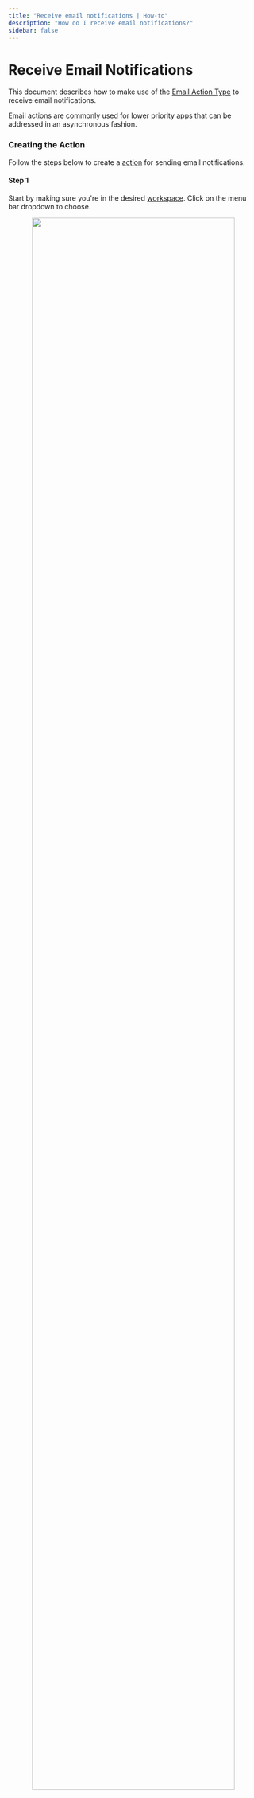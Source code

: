 ```yaml
---
title: "Receive email notifications | How-to"
description: "How do I receive email notifications?"
sidebar: false
---
```


# Receive Email Notifications

This document describes how to make use of the [Email Action Type](/reference/action-types/email/) to receive email notifications.

Email actions are commonly used for lower priority [apps](/reference/apps/) that can be addressed in an asynchronous fashion.

### Creating the Action

Follow the steps below to create a [action](/reference/actions/) for sending email notifications.

#### Step 1

Start by making sure you're in the desired [workspace](/reference/workspaces/). Click on the menu bar dropdown to choose.

<p align="center">
  <img src="/images/navigation/choose-workspace-dropdown.png" width="90%">
</p>

#### Step 2

Select the **Actions** tab within the workspace view and click the **+ New Action** button. This will launch a modal for creating new actions.

<p align="center">
  <img src="/images/how-tos/create-new-action.png" width="90%">
</p>

#### Step 3

From the action creation model, select **Email** from the _Action type_ dropdown list.

<p align="center">
  <img src="/images/modals/office-create-action-email.png" width="70%">
</p>

#### Step 4

Enter a _name_, _description_ (optional) and desired email address, and click on **+ Create action** to complete the process.

::: tip
The email can be to a single person or a mailing list.
:::

<p align="center">
  <img src="/images/modals/office-create-action-email-filled.png" width="70%">
</p>

### Attaching Action to App

Follow the steps below to attach the email action created above to one or more [apps](/reference/apps/).

#### Step 1

Select the **Apps** tab within the workspace view and select the [app](/reference/apps/) you wish to receive email notifications for.

<p align="center">
  <img src="/images/how-tos/edit-app.png" width="90%">
</p>

#### Step 2

From the app modal, click on the **Edit** button.

<p align="center">
  <img src="/images/modals/personal-office-coffee-machine-edit-app.png" width="70%">
</p>

#### Step 3

From the app edit model, type in the name of your action in _Actions_ list. The name will autocomplete as you type.

<p align="center">
  <img src="/images/modals/personal-office-coffee-machine-edit-app-actions-email.png" width="70%">
</p>

#### Step 4

Click on the **Save changes** button and you're done!

<p align="center">
  <img src="/images/modals/personal-office-coffee-machine-edit-app-actions-email-save.png" width="70%">
</p>

### Wait for App Interaction 

Now that your app is configured, you just wait until someone interacts with it. Once they do, you'll receive an email that looks something like this.

![Action Integration](/images/actions/personal-office-coffee-machine-email.png)
